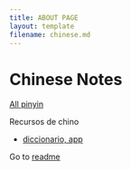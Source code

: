 ```yaml
---
title: ABOUT PAGE
layout: template
filename: chinese.md
--- 
```

# Chinese Notes

[All pinyin](https://www.youtube.com/watch?v=qKep0hxW_hE)

Recursos de chino
-  [diccionario, app](https://play.google.com/store/apps/details?id=com.pleco.chinesesystem&hl=en-US)

Go to [readme](README.md)
